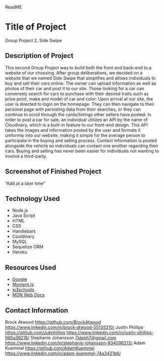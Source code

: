 ReadME
# Title of Project
Group Project 2, Side Swipe


## Description of Project
This second Group Project was to build both the front and back-end to a website of our choosing. After group deliberations, we decided on a website that we named Side Swipe that simplifies and allows individuals to buy and sell their cars online.
The owner can upload information as well as photos of their car and post it to our site. Those looking for a car can conversely search for cars to purchase with their desired traits such as price point, make and model of car and color.
Upon arrival at our site, the user is directed to login on the homepage. They can then navigate to their personal page with persisting data from their searches, or they can continue to scroll through the cards/listings other sellers have posted.
In order to post a car for sale, an individual utilizes an API by the name of Cloudinary, which is a built-in feature to our front-end design. This API takes the images and information posted by the user and formats it uniformly into our website, making it simple for the average person to participate in the buying and selling process.
Contact information is posted alongside the vehicle so individuals can contact one another regarding their cars.
Buying and selling has never been easier for individuals not wanting to involve a third-party.


## Screenshot of Finished Project
“Add at a later time”


## Technology Used
- Node.js
- Java Script
- HTML
- CSS
- Handlebars
- Couldinary
- MySQL
- Sequelize ORM
- Heroku


## Resources Used
- [Google](https://google.com)
- [Moment.js](https://momentjs.com)
- [w3schools](https://w3schools.com)
- [MDN Web Docs](https://developer.mozilla.org)


## Contact Information
Brock Atwood
https://github.com/BrockAtwood
https://www.linkedin.com/in/brock-atwood-55135210/
Justin Phillips
https://github.com/Jukphillips
https://www.linkedin.com/in/justin-phillips-965a39218/
Stephanie Johansson
7steph7@gmail.com
https://www.linkedin.com/in/stephanie-johansson-934096213/
Adam Kuemmel
https://github.com/AdamKuemmel
https://www.linkedin.com/in/adam-kuemmel-74a3421b6/
